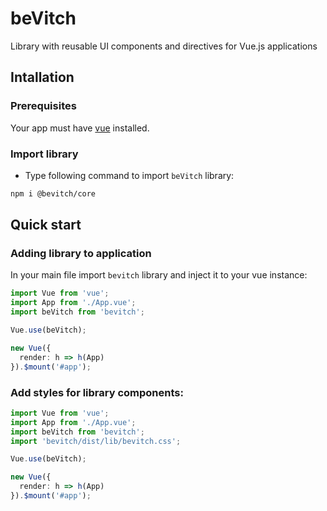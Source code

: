# beVitch #

Library with reusable UI components and directives for Vue.js applications

## Intallation

### Prerequisites

Your app must have [vue](https://vuejs.org/v2/guide/installation.html) installed.

### Import library

* Type following command to import `beVitch` library:

```bash
npm i @bevitch/core
```

## Quick start

### Adding library to application

In your main file import `bevitch` library and inject it to your vue instance:

```ts
import Vue from 'vue';
import App from './App.vue';
import beVitch from 'bevitch';

Vue.use(beVitch);

new Vue({
  render: h => h(App)
}).$mount('#app');
```

### Add styles for library components:

```ts
import Vue from 'vue';
import App from './App.vue';
import beVitch from 'bevitch';
import 'bevitch/dist/lib/bevitch.css';

Vue.use(beVitch);

new Vue({
  render: h => h(App)
}).$mount('#app');
```
